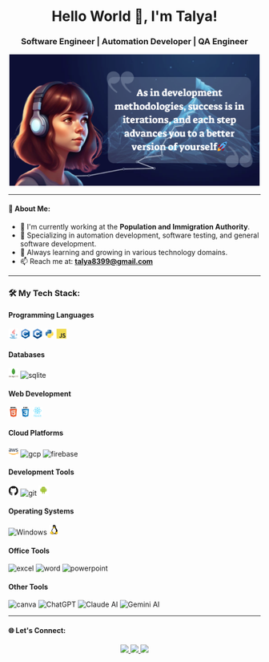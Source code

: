 <h1 align="center">Hello World 👋, I'm Talya!</h1>
<h3 align="center"> Software Engineer | Automation Developer | QA Engineer </h3>

<p align="center">
  <img src="https://github.com/Talya2003/Talya2003/blob/main/%D7%94%D7%95%D7%A1%D7%A3%20%D7%9B%D7%95%D7%AA%D7%A8%D7%AA.png" width="500" alt="Talya's Banner" />
</p>

---

#### 🚀 About Me:
- 🔭 I'm currently working at the **Population and Immigration Authority**.
- 💼 Specializing in automation development, software testing, and general software development.
- 🌱 Always learning and growing in various technology domains.
- 📫 Reach me at: **[talya8399@gmail.com](mailto:talya8399@gmail.com)**

---

### 🛠 My Tech Stack:

#### Programming Languages
<p align="left">
  <img src="https://raw.githubusercontent.com/devicons/devicon/master/icons/java/java-original.svg" alt="java" width="20" height="20" title="Java"/>
  <img src="https://raw.githubusercontent.com/devicons/devicon/master/icons/c/c-original.svg" alt="c" width="20" height="20" title="C"/>
  <img src="https://raw.githubusercontent.com/devicons/devicon/master/icons/cplusplus/cplusplus-original.svg" alt="cplusplus" width="20" height="20" title="C++"/>
  <img src="https://raw.githubusercontent.com/devicons/devicon/master/icons/python/python-original.svg" alt="python" width="20" height="20" title="Python"/>
  <img src="https://raw.githubusercontent.com/devicons/devicon/master/icons/javascript/javascript-original.svg" alt="javascript" width="20" height="20" title="JavaScript"/>
</p>

#### Databases
<p align="left">
  <img src="https://raw.githubusercontent.com/devicons/devicon/master/icons/mongodb/mongodb-original-wordmark.svg" alt="mongodb" width="20" height="20" title="MongoDB"/>
  <img src="https://www.vectorlogo.zone/logos/sqlite/sqlite-icon.svg" alt="sqlite" width="20" height="20" title="SQLite"/>
</p>

#### Web Development
<p align="left">
  <img src="https://raw.githubusercontent.com/devicons/devicon/master/icons/html5/html5-original-wordmark.svg" alt="html5" width="20" height="20" title="HTML5"/>
  <img src="https://raw.githubusercontent.com/devicons/devicon/master/icons/css3/css3-original-wordmark.svg" alt="css3" width="20" height="20" title="CSS3"/>
  <img src="https://raw.githubusercontent.com/devicons/devicon/master/icons/react/react-original-wordmark.svg" alt="react" width="20" height="20" title="React"/>
</p>

#### Cloud Platforms
<p align="left">
  <img src="https://raw.githubusercontent.com/devicons/devicon/master/icons/amazonwebservices/amazonwebservices-original-wordmark.svg" alt="aws" width="20" height="20" title="Amazon Web Services"/>
  <img src="https://www.vectorlogo.zone/logos/google_cloud/google_cloud-icon.svg" alt="gcp" width="20" height="20" title="Google Cloud Platform"/>
  <img src="https://www.vectorlogo.zone/logos/firebase/firebase-icon.svg" alt="firebase" width="20" height="20" title="Firebase"/>
</p>

#### Development Tools
<p align="left">
  <img src="https://raw.githubusercontent.com/devicons/devicon/master/icons/github/github-original.svg" alt="GitHub" width="20" height="20" title="GitHub"/>
  <img src="https://www.vectorlogo.zone/logos/git-scm/git-scm-icon.svg" alt="git" width="20" height="20" title="Git"/>
  <img src="https://raw.githubusercontent.com/devicons/devicon/master/icons/android/android-original-wordmark.svg" alt="android" width="20" height="20" title="Android Development"/>
</p>

#### Operating Systems
<p align="left">
  <img src="https://upload.wikimedia.org/wikipedia/commons/thumb/5/5f/Windows_logo_-_2012.svg/768px-Windows_logo_-_2012.svg.png" alt="Windows" width="20" height="20" title="Windows"/>
  <img src="https://raw.githubusercontent.com/devicons/devicon/master/icons/linux/linux-original.svg" alt="linux" width="20" height="20" title="Linux"/>
</p>

#### Office Tools
<p align="left">
  <img src="https://upload.wikimedia.org/wikipedia/commons/7/73/Microsoft_Excel_2013-2019_logo.svg" alt="excel" width="20" height="20" title="Microsoft Excel"/>
  <img src="https://upload.wikimedia.org/wikipedia/commons/f/fd/Microsoft_Office_Word_%282019%E2%80%93present%29.svg" alt="word" width="20" height="20" title="Microsoft Word"/>
  <img src="https://upload.wikimedia.org/wikipedia/commons/0/0d/Microsoft_Office_PowerPoint_%282019%E2%80%93present%29.svg" alt="powerpoint" width="20" height="20" title="Microsoft PowerPoint"/>
</p>

#### Other Tools
<p align="left">
  <img src="https://www.vectorlogo.zone/logos/canva/canva-icon.svg" alt="canva" width="20" height="20" title="Canva"/>
  <img src="https://upload.wikimedia.org/wikipedia/commons/0/04/ChatGPT_logo.svg" alt="ChatGPT" width="20" height="20" title="GPT (ChatGPT / OpenAI)"/>
  <img src="https://upload.wikimedia.org/wikipedia/commons/thumb/c/c0/Claude_logo.svg/800px-Claude_logo.svg.png" alt="Claude AI" width="20" height="20" title="Claude AI (Anthropic)"/>
  <img src="https://upload.wikimedia.org/wikipedia/commons/thumb/e/ee/Google_Gemini_logo.svg/800px-Google_Gemini_logo.svg.png" alt="Gemini AI" width="20" height="20" title="Gemini AI (Google)"/>
</p>

---

#### 🌐 Let's Connect:
<p align="center">
  <a href="https://www.linkedin.com/in/talya-kazayof/" target="_blank">
    <img src="https://img.shields.io/badge/-LinkedIn-0077B5?style=for-the-badge&logo=linkedin&logoColor=white"/>
  </a>
  <a href="https://github.com/Talya2003" target="_blank">
    <img src="https://img.shields.io/badge/-GitHub-181717?style=for-the-badge&logo=github&logoColor=white"/>
  </a>
  <a href="mailto:talya8399@gmail.com">
    <img src="https://img.shields.io/badge/-Email-D14836?style=for-the-badge&logo=gmail&logoColor=white"/>
  </a>
</p>
